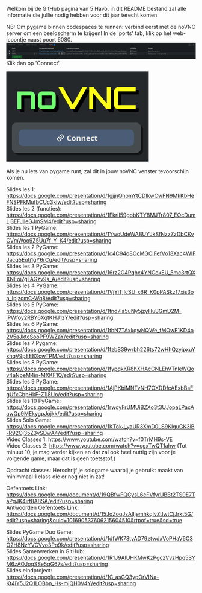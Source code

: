 Welkom bij de GitHub pagina van 5 Havo, in dit README bestand zal alle informatie die jullie nodig hebben voor dit jaar terecht komen.

NB: Om pygame binnen codespaces te runnen: verbind eerst met de noVNC server om een beeldscherm te krijgen! In de 'ports' tab, klik op het web-icoontje naast poort 6080. ![alt text](noVNC1.png)
Klik dan op 'Connect'. 

![alt text](noVNC2.png)

Als je nu iets van pygame runt, zal dit in jouw noVNC venster tevoorschijn komen.

Slides les 1: https://docs.google.com/presentation/d/1gjjnQhomYtCDIkwCwFN9MkKbHeFNSPFkMufbCUc3kiw/edit?usp=sharing  
Slides les 2 (functies): https://docs.google.com/presentation/d/1FkriI59gobKTY8MJTr807_EOcDumLj3EFJlIeGJmSM4/edit?usp=sharing  
Slides les 1 PyGame: https://docs.google.com/presentation/d/1YwoUdeWABUYJkSfNzzZzDbCKvCVmWoo9Z5Uu7f_Y_K4/edit?usp=sharing  
Slides les 2 PyGame: https://docs.google.com/presentation/d/1c4C94q8OcMGCIFefVo18Xac4WIFJacq5Eutj1gY6rCg/edit?usp=sharing  
Slides les 3 PyGame: https://docs.google.com/presentation/d/16rz2C4Pqhx4YNCokEU_5mc3rtQXXNEoi7gFAGzv9s_A/edit?usp=sharing  
Slides les 4 PyGame: https://docs.google.com/presentation/d/1VjYiTjIcSU_x6R_K0pPASkzf7xis3oa_IpjzcmC-Wq8/edit?usp=sharing  
Slides les 5 PyGame: https://docs.google.com/presentation/d/1tnd7la5uNy5jzyHuBGmD2M-jPWfoy2RBY6XqtKHJ1zY/edit?usp=sharing  
Slides les 6 PyGame: https://docs.google.com/presentation/d/1tbN7TAxkqwNQWe_fMOwF1KD4o2V5aJktcSooPF9WZaY/edit?usp=sharing  
Slides les 7 Pygame: https://docs.google.com/presentation/d/1fzbS39wrbh226ts72wHhQzyjpxuYxhqV9pEE8XcwTPM/edit?usp=sharing  
Slides les 8 PyGame: https://docs.google.com/presentation/d/1fypqkKR8hXHAcCNLEhVTnleWQov4aNpeM4in-MXKF1Q/edit?usp=sharing  
Slides les 9 PyGame: https://docs.google.com/presentation/d/1AjPKbiMNTvNH7OXDDfcAExbBsFgUfxCbpHkF-Z1j8Uo/edit?usp=sharing  
Slides les 10 PyGame: https://docs.google.com/presentation/d/1rwoyFrUMUiBZXo3t3UJopaLPacAawQp9MEkygpJojkk/edit?usp=sharing  
Slides Solo Game: https://docs.google.com/presentation/d/1KTokJ_yaUR3XmD0LS9KlguGK3iB-R92Oj35Z3ySDwA4/edit?usp=sharing  
Video Classes 1: https://www.youtube.com/watch?v=f0TrMH9s-VE  
Video Classes 2: https://www.youtube.com/watch?v=cgxTwQT1ahw (Tot minuut 10, je mag verder kijken en dat zal ook heel nuttig zijn voor je volgende game, maar dat is geen toetsstof.)  

Opdracht classes: Herschrijf je sologame waarbij je gebruikt maakt van minimmaal 1 class die er nog niet in zat!  

Oefentoets Link: https://docs.google.com/document/d/19QBfwFQCysL6cFVfyrUBBt2TS9E7TaPgJK4irt8A8SA/edit?usp=sharing  
Antwoorden Oefentoets Link: https://docs.google.com/document/d/15JoZoqJsAIIjemhkqlvZtIwtCjJrkt5G/edit?usp=sharing&ouid=101690537606215604510&rtpof=true&sd=true

Slides PyGame Duo Game: https://docs.google.com/presentation/d/1dfWK73tyAD79ztwdxVoPHaV6C3O2H8NzYVCVvo3Pq9k/edit?usp=sharing  
Slides Samenwerken in GitHub: https://docs.google.com/presentation/d/1R1J9AIUHKMwKzPgczVvzHpq5SYM6zAOJoqSSe5qG67s/edit?usp=sharing  
Slides eindproject: https://docs.google.com/presentation/d/1C_asGQ3ypOrVINa-Kt4iY5J2Q1LOBbn_Hs-mjQH0V4Y/edit?usp=sharing
